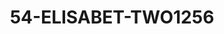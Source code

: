 ---
title: 54-ELISABET-TWO1256
image: 54-ELISABET-TWO1256.jpg
brand: outlet-sposa
layout: vestito
---